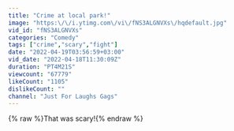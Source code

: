 ```yaml
---
title: "Crime at local park!"
image: "https:\/\/i.ytimg.com\/vi\/fNS3ALGNVXs\/hqdefault.jpg"
vid_id: "fNS3ALGNVXs"
categories: "Comedy"
tags: ["crime","scary","fight"]
date: "2022-04-19T03:56:59+03:00"
vid_date: "2022-04-18T11:30:09Z"
duration: "PT4M21S"
viewcount: "67779"
likeCount: "1105"
dislikeCount: ""
channel: "Just For Laughs Gags"
---
```

{% raw %}That was scary!{% endraw %}
